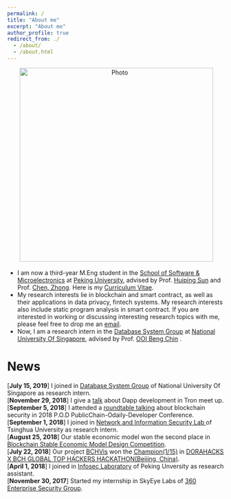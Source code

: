 ```yaml
---
permalink: /
title: "About me"
excerpt: "About me"
author_profile: true
redirect_from: ./
  - /about/
  - /about.html
---
```


<p align="center">
  <img src="https://kunpengren.github.io/files/kunpeng.jpeg?raw=true" alt="Photo" style="width: 450px;"/>
</p>


* I am now a third-year M.Eng student in the [School of Software & Microelectronics](http://www.ss.pku.edu.cn/en/) at [Peking University](http://english.pku.edu.cn/), advised by Prof. [Huiping Sun](https://huipingsun.github.io/) and Prof. [Chen, Zhong](https://eecs.pku.edu.cn/info/1502/6739.htm). Here is my [Curriculum Vitae](http://kunpengren.github.io/files/CV_Kunpeng.pdf).
* My research interests lie in blockchain and smart contract, as well as their applications in data privacy, fintech systems. My research interests also include static program analysis in smart contract. If you are interested in working or discussing interesting research topics with me, please feel free to drop me an <a href="mailto:kunpengren@pku.edu.cn">email</a>.
* Now, I am a research intern in the [Database System Group](https://www.comp.nus.edu.sg/~dbsystem/) at [National University Of Singapore](http://www.nus.edu.sg/), advised by Prof. [OOI Beng Chin](https://www.comp.nus.edu.sg/~ooibc/) .

News
===
[<b>July 15, 2019</b>] I joined in [Database System Group](https://www.comp.nus.edu.sg/~dbsystem/) of National University Of Singapore as research intern.  
[<b>November 29, 2018</b>] I give a [talk]() about Dapp development in Tron meet up.    
[<b>September 5, 2018</b>] I attended a [roundtable talking](https://36kr.com/p/5152330) about blockchain security in 2018 P.O.D PublicChain-Odaily-Developer Conference.    
[<b>September 1, 2018</b>] I joined in [Network and Information Security Lab ](http://netsec.ccert.edu.cn) of Tsinghua University as research intern.  
[<b>August 25, 2018</b>] Our stable economic model won the second place in [Blockchain Stable Economic Model Design Competition](https://www.blockasia.io/blockchain-stable-economic-model-design-competition/).  
[<b>July 22, 2018</b>] Our project [BCHVis]() won the [Champion(1/15)](https://bitool.cn/articles-3bdb6b5.html) in [DORAHACKS X BCH GLOBAL TOP HACKERS HACKATHON(Beijing, China)](https://www.hackathon.com/event/dorahacks-x-bch-global-top-hackers-hackathon-47926261739).  
[<b>April 1, 2018</b>] I joined in [Infosec Laboratory](http://infosec.pku.edu.cn/index.htm) of Peking Unversity as research assistant.  
[<b>November 30, 2017</b>] Started my internship in SkyEye Labs of [360 Enterprise Security Group](https://www.qianxin.com/en).  

